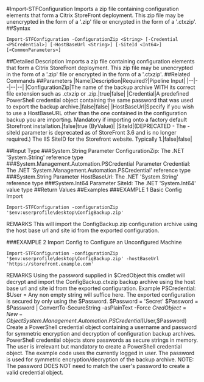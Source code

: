 #Import-STFConfiguration
Imports a zip file containing configuration elements that form a Citrix StoreFront deployment. This zip file may be unencrypted in the form of a '.zip' file or encrypted in the form of a '.ctxzip'.
##Syntax
```Import-STFConfiguration -ConfigurationZip <String> [-Credential <PSCredential>] [-HostBaseUrl <String>] [-SiteId <Int64>] [<CommonParameters>]
```
##Detailed Description
Imports a zip file containing configuration elements that form a Citrix StoreFront deployment. This zip file may be unencrypted in the form of a '.zip' file or encrypted in the form of a '.ctxzip'.
##Related Commands
##Parameters
|Name|Description|Required?|Pipeline Input||--|--|--|--||ConfigurationZip|The name of the backup archive WITH its correct file extension such as .ctxzip or .zip.|true|false||Credential|A predefined PowerShell credential object containing the same password that was used to export the backup archive.|false|false||HostBaseUrl|Specify if you wish to use a HostBaseURL other than the one contained in the configuration backup you are importing. Mandatory if importing onto a factory default Storefront installation.|false|true (ByValue)||SiteId|(DEPRECATED - The -siteId parameter is deprecated as of StoreFront 3.6 and is no longer required.) The IIS SiteID for the Storefront website. Typically 1.|false|false|##Input Type
###System.String
Parameter ConfigurationZip: The .NET 'System.String' reference type
###System.Management.Automation.PSCredential
Parameter Credential: The .NET 'System.Management.Automation.PSCredential' reference type
###System.String
Parameter HostBaseUrl: The .NET 'System.String' reference type
###System.Int64
Parameter SiteId: The .NET 'System.Int64' value type
##Return Values
##Examples
###EXAMPLE 1 Basic Config Import
```Import-STFConfiguration -configurationZip '$env:userprofile\desktop\ConfigBackup.zip'
```
REMARKS
This will import the ConfigBackup.zip configuration archive using the host base url and site id from the exported
configuration.
###EXAMPLE 2 Import Config to Configure an Unconfigured Machine
```Import-STFConfiguration -configurationZip '$env:userprofile\desktop\ConfigBackup.zip' -hostBaseUrl 'https://storefront.example.com'
```
REMARKS
Using the password supplied in $CredObject this cmdlet will decrypt and import the ConfigBackup.ctxzip backup archive
using the host base url and site id from the exported configuration.
Example PSCredential:
$User = Any non empty string will suffice here. The exported configuration is secured by only using the $Password.
$Password = 'Secret'
$Password = $Password | ConvertTo-SecureString -asPlainText -Force
$CredObject = New-Object System.Management.Automation.PSCredential($User,$Password)
Create a PowerShell credential object containing a username and password for symmetric encryption and decryption of
configuration backup archives. PowerShell credential objects store passwords as secure strings in memory.
The user is irrelevant but mandatory to create a PowerShell credential object. The example code uses the currently
logged in user.
The password is used for symmetric encryption/decryption of the backup archive. NOTE: The password DOES NOT need to
match the user's password to create a valid credential object.

